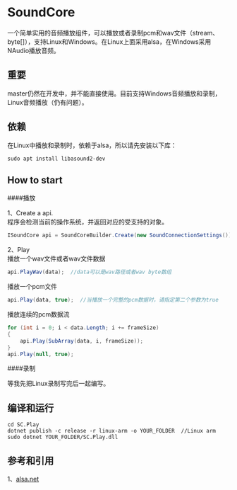# SoundCore
一个简单实用的音频播放组件，可以播放或者录制pcm和wav文件（stream、byte[]），支持Linux和Windows。在Linux上面采用alsa，在Windows采用NAudio播放音频。

## 重要
master仍然在开发中，并不能直接使用。目前支持Windows音频播放和录制，Linux音频播放（仍有问题）。

## 依赖
在Linux中播放和录制时，依赖于alsa，所以请先安装以下库：
````shell
sudo apt install libasound2-dev
````

## How to start

####播放  

1、Create a api.  
程序会检测当前的操作系统，并返回对应的受支持的对象。  
```csharp
ISoundCore api = SoundCoreBuilder.Create(new SoundConnectionSettings());
```

2、Play  
播放一个wav文件或者wav文件数据  
```csharp
api.PlayWav(data);  //data可以是wav路径或者wav byte数组
```
播放一个pcm文件  
```csharp
api.Play(data, true);  //当播放一个完整的pcm数据时，请指定第二个参数为true
```
播放连续的pcm数据流  
```csharp
for (int i = 0; i < data.Length; i += frameSize)
{
    api.Play(SubArray(data, i, frameSize));
}
api.Play(null, true);
```

####录制  

等我先把Linux录制写完后一起编写。  

## 编译和运行  
```shell
cd SC.Play
dotnet publish -c release -r linux-arm -o YOUR_FOLDER  //Linux arm
sudo dotnet YOUR_FOLDER/SC.Play.dll
```

## 参考和引用  
1、[alsa.net](https://github.com/ZhangGaoxing/alsa.net "alsa.net")
